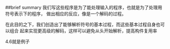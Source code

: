 ##brief summary
我们写这些程序是为了能处理输入的程序，也就是为了处理用符号表示下的程序，
做出相应的反应，像是一个解码的过程。

在此目的之下，我们创造出了能够解析符号的基本过程，而这些基本过程自身也可以组合
起来实现更高级的解码，这样可以避免从头开始解析，提高构件复用率

4.6就是例子